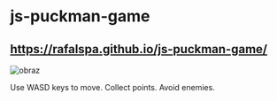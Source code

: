# js-puckman-game
## https://rafalspa.github.io/js-puckman-game/


![obraz](https://user-images.githubusercontent.com/120196269/226934864-26f5e348-72e0-4610-a6af-89329c313348.png)

Use WASD keys to move. Collect points. Avoid enemies.

